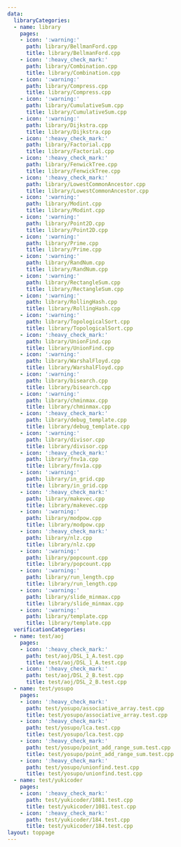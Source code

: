 ```yaml
---
data:
  libraryCategories:
  - name: library
    pages:
    - icon: ':warning:'
      path: library/BellmanFord.cpp
      title: library/BellmanFord.cpp
    - icon: ':heavy_check_mark:'
      path: library/Combination.cpp
      title: library/Combination.cpp
    - icon: ':warning:'
      path: library/Compress.cpp
      title: library/Compress.cpp
    - icon: ':warning:'
      path: library/CumulativeSum.cpp
      title: library/CumulativeSum.cpp
    - icon: ':warning:'
      path: library/Dijkstra.cpp
      title: library/Dijkstra.cpp
    - icon: ':heavy_check_mark:'
      path: library/Factorial.cpp
      title: library/Factorial.cpp
    - icon: ':heavy_check_mark:'
      path: library/FenwickTree.cpp
      title: library/FenwickTree.cpp
    - icon: ':heavy_check_mark:'
      path: library/LowestCommonAncestor.cpp
      title: library/LowestCommonAncestor.cpp
    - icon: ':warning:'
      path: library/Modint.cpp
      title: library/Modint.cpp
    - icon: ':warning:'
      path: library/Point2D.cpp
      title: library/Point2D.cpp
    - icon: ':warning:'
      path: library/Prime.cpp
      title: library/Prime.cpp
    - icon: ':warning:'
      path: library/RandNum.cpp
      title: library/RandNum.cpp
    - icon: ':warning:'
      path: library/RectangleSum.cpp
      title: library/RectangleSum.cpp
    - icon: ':warning:'
      path: library/RollingHash.cpp
      title: library/RollingHash.cpp
    - icon: ':warning:'
      path: library/TopologicalSort.cpp
      title: library/TopologicalSort.cpp
    - icon: ':heavy_check_mark:'
      path: library/UnionFind.cpp
      title: library/UnionFind.cpp
    - icon: ':warning:'
      path: library/WarshalFloyd.cpp
      title: library/WarshalFloyd.cpp
    - icon: ':warning:'
      path: library/bisearch.cpp
      title: library/bisearch.cpp
    - icon: ':warning:'
      path: library/chminmax.cpp
      title: library/chminmax.cpp
    - icon: ':heavy_check_mark:'
      path: library/debug_template.cpp
      title: library/debug_template.cpp
    - icon: ':warning:'
      path: library/divisor.cpp
      title: library/divisor.cpp
    - icon: ':heavy_check_mark:'
      path: library/fnv1a.cpp
      title: library/fnv1a.cpp
    - icon: ':warning:'
      path: library/in_grid.cpp
      title: library/in_grid.cpp
    - icon: ':heavy_check_mark:'
      path: library/makevec.cpp
      title: library/makevec.cpp
    - icon: ':warning:'
      path: library/modpow.cpp
      title: library/modpow.cpp
    - icon: ':heavy_check_mark:'
      path: library/nlz.cpp
      title: library/nlz.cpp
    - icon: ':warning:'
      path: library/popcount.cpp
      title: library/popcount.cpp
    - icon: ':warning:'
      path: library/run_length.cpp
      title: library/run_length.cpp
    - icon: ':warning:'
      path: library/slide_minmax.cpp
      title: library/slide_minmax.cpp
    - icon: ':warning:'
      path: library/template.cpp
      title: library/template.cpp
  verificationCategories:
  - name: test/aoj
    pages:
    - icon: ':heavy_check_mark:'
      path: test/aoj/DSL_1_A.test.cpp
      title: test/aoj/DSL_1_A.test.cpp
    - icon: ':heavy_check_mark:'
      path: test/aoj/DSL_2_B.test.cpp
      title: test/aoj/DSL_2_B.test.cpp
  - name: test/yosupo
    pages:
    - icon: ':heavy_check_mark:'
      path: test/yosupo/associative_array.test.cpp
      title: test/yosupo/associative_array.test.cpp
    - icon: ':heavy_check_mark:'
      path: test/yosupo/lca.test.cpp
      title: test/yosupo/lca.test.cpp
    - icon: ':heavy_check_mark:'
      path: test/yosupo/point_add_range_sum.test.cpp
      title: test/yosupo/point_add_range_sum.test.cpp
    - icon: ':heavy_check_mark:'
      path: test/yosupo/unionfind.test.cpp
      title: test/yosupo/unionfind.test.cpp
  - name: test/yukicoder
    pages:
    - icon: ':heavy_check_mark:'
      path: test/yukicoder/1081.test.cpp
      title: test/yukicoder/1081.test.cpp
    - icon: ':heavy_check_mark:'
      path: test/yukicoder/184.test.cpp
      title: test/yukicoder/184.test.cpp
layout: toppage
---
```

